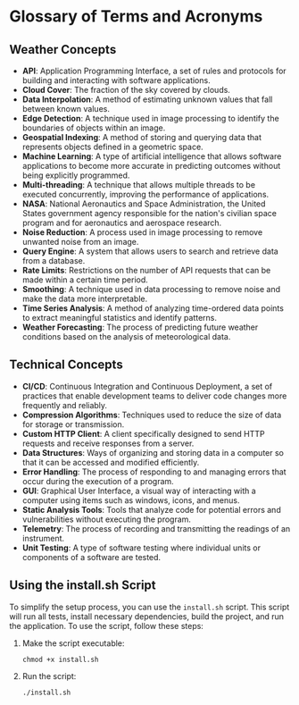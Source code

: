 # Glossary of Terms and Acronyms

## Weather Concepts

- **API**: Application Programming Interface, a set of rules and protocols for building and interacting with software applications.
- **Cloud Cover**: The fraction of the sky covered by clouds.
- **Data Interpolation**: A method of estimating unknown values that fall between known values.
- **Edge Detection**: A technique used in image processing to identify the boundaries of objects within an image.
- **Geospatial Indexing**: A method of storing and querying data that represents objects defined in a geometric space.
- **Machine Learning**: A type of artificial intelligence that allows software applications to become more accurate in predicting outcomes without being explicitly programmed.
- **Multi-threading**: A technique that allows multiple threads to be executed concurrently, improving the performance of applications.
- **NASA**: National Aeronautics and Space Administration, the United States government agency responsible for the nation's civilian space program and for aeronautics and aerospace research.
- **Noise Reduction**: A process used in image processing to remove unwanted noise from an image.
- **Query Engine**: A system that allows users to search and retrieve data from a database.
- **Rate Limits**: Restrictions on the number of API requests that can be made within a certain time period.
- **Smoothing**: A technique used in data processing to remove noise and make the data more interpretable.
- **Time Series Analysis**: A method of analyzing time-ordered data points to extract meaningful statistics and identify patterns.
- **Weather Forecasting**: The process of predicting future weather conditions based on the analysis of meteorological data.

## Technical Concepts

- **CI/CD**: Continuous Integration and Continuous Deployment, a set of practices that enable development teams to deliver code changes more frequently and reliably.
- **Compression Algorithms**: Techniques used to reduce the size of data for storage or transmission.
- **Custom HTTP Client**: A client specifically designed to send HTTP requests and receive responses from a server.
- **Data Structures**: Ways of organizing and storing data in a computer so that it can be accessed and modified efficiently.
- **Error Handling**: The process of responding to and managing errors that occur during the execution of a program.
- **GUI**: Graphical User Interface, a visual way of interacting with a computer using items such as windows, icons, and menus.
- **Static Analysis Tools**: Tools that analyze code for potential errors and vulnerabilities without executing the program.
- **Telemetry**: The process of recording and transmitting the readings of an instrument.
- **Unit Testing**: A type of software testing where individual units or components of a software are tested.

## Using the install.sh Script

To simplify the setup process, you can use the `install.sh` script. This script will run all tests, install necessary dependencies, build the project, and run the application. To use the script, follow these steps:

1. Make the script executable:
   ```
   chmod +x install.sh
   ```

2. Run the script:
   ```
   ./install.sh
   ```
